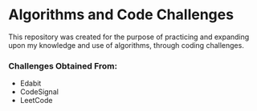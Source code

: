 # Algorithms and Code Challenges

This repository was created for the purpose of practicing and expanding upon my knowledge and use of algorithms, through coding challenges.

### Challenges Obtained From:
- Edabit
- CodeSignal
- LeetCode
